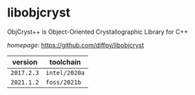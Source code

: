 # libobjcryst

ObjCryst++ is Object-Oriented Crystallographic Library for C++

*homepage*: <https://github.com/diffpy/libobjcryst>

version | toolchain
--------|----------
``2017.2.3`` | ``intel/2020a``
``2021.1.2`` | ``foss/2021b``
